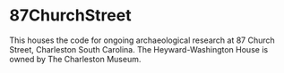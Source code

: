 # 87ChurchStreet
This houses the code for ongoing archaeological research at 87 Church Street, Charleston South Carolina. The Heyward-Washington House is owned by The Charleston Museum.
